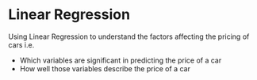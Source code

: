 # Linear Regression

Using Linear Regression to understand the factors affecting the pricing of cars i.e.      
- Which variables are significant in predicting the price of a car      
- How well those variables describe the price of a car
